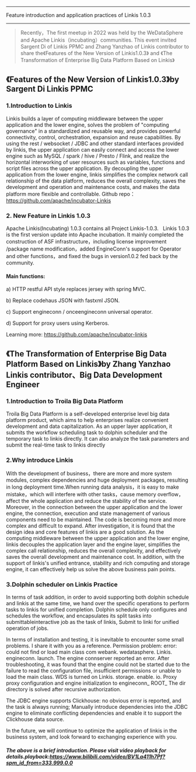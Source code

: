 
---
Feature introduction and application practices of Linkis 1.0.3

---
>Recently，The first meetup in 2022 was held by the WeDataSphere and Apache Linkis（incubating）communities.
This event invited Sargent Di of Linkis PPMC and Zhang Yanzhao of Linkis contributor to share the《Features of the New Version of Linkis1.0.3》 and 《The Transformation of Enterprise Big Data Platform Based on Linkis》


##  《Features of the New Version of Linkis1.0.3》by Sargent Di Linkis PPMC 

### 1.Introduction to Linkis

Linkis builds a layer of computing middleware between the upper application and the lower engine, solves the problem of "computing governance" in a standardized and reusable way, and provides powerful connectivity, control, orchestration, expansion and reuse capabilities.
By using the rest / websocket / JDBC and other standard interfaces provided by linkis, the upper application can easily connect and access the lower engine such as MySQL / spark / hive / Presto / Flink, and realize the horizontal interworking of user resources such as variables, functions and script files across the upper application.
By decoupling the upper application from the lower engine, linkis simplifies the complex network call relationship of the data platform, reduces the overall complexity, saves the development and operation and maintenance costs, and makes the data platform more flexible and controllable.
Github repo：https://github.com/apache/incubator-Linkis


### 2. New Feature in Linkis 1.0.3 

Apache Linkis(Incubating) 1.0.3 contains all Project Linkis-1.0.3.  
Linkis 1.0.3 is the first version update into Apache incubation.
It mainly completed the construction of ASF infrastructure，including license improvement /package name modification，added EngineConn's support for Operator and other functions，and fixed the bugs in version1.0.2 fed back by the community.

#### Main functions:

a)  HTTP restful API style replaces jersey with spring MVC.

b)  Replace codehaus JSON with fastxml JSON.

c)  Support engineconn / onceengineconn universal operator.

d)  Support for proxy users using Kerberos.

Learning more: https://github.com/apache/incubator-linkis

## 《The Transformation of Enterprise Big Data Platform Based on Linkis》by Zhang Yanzhao  Linkis contributor、Big Data Development Engineer

### 1.Introduction to Troila Big Data Platform

Troila Big Data Platform is a self-developed enterprise level big data platform product, which aims to help enterprises realize convenient development and data capitalization. As an upper layer application, it submits the workflow scheduling task to dolphin scheduler and the temporary task to linkis directly. It can also analyze the task parameters and submit the real-time task to linkis directly

### 2.Why introduce Linkis

With the development of business，there are more and more system modules, complex dependencies and huge deployment packages, resulting in long deployment time.When running data analysis，it is easy to make mistake，which will interfere with other tasks，cause memory overflow，affect the whole application and reduce the stability of the service.
Moreover, in the connection between the upper application and the lower engine, the connection, execution and state management of various components need to be maintained. The code is becoming more and more complex and difficult to expand. After investigation, it is found that the design idea and core features of linkis are a good solution.
As the computing middleware between the upper application and the lower engine, linkis decouples the application layer and the engine layer, simplifies the complex call relationship, reduces the overall complexity, and effectively saves the overall development and maintenance cost. In addition, with the support of linkis's unified entrance, stability and rich computing and storage engine, it can effectively help us solve the above business pain points.

### 3.Dolphin scheduler on Linkis Practice

In terms of task addition, in order to avoid supporting both dolphin schedule and linkis at the same time, we hand over the specific operations to perform tasks to linkis for unified completion. Dolphin schedule only configures and schedules the workflow, and encapsulates its split tasks into submittableinteractive job as the task of linkis, Submit to linki for unified operation of jobs.


In terms of installation and testing, it is inevitable to encounter some small problems. I share it with you as a reference.
Permission problem: error: could not find or load main class com webank. wedatasphere. Linkis. engineconn. launch. The engine connserver reported an error. After troubleshooting, it was found that the engine could not be started due to the failure to read the configuration file, insufficient permissions or unable to load the main class. WDS is turned on Linkis. storage. enable. io. Proxy proxy configuration and engine initialization to engineconn_ ROOT_ The dir directory is solved after recursive authorization.

The JDBC engine supports Clickhouse: no obvious error is reported, and the task is always running; Manually introduce dependencies into the JDBC engine to eliminate conflicting dependencies and enable it to support the Clickhouse data source.

In the future, we will continue to optimize the application of linkis in the business system, and look forward to exchanging experience with you.

####   *The above is a brief introduction. Please visit video playback for details.playback:https://www.bilibili.com/video/BV1La411h7Pf?spm_id_from=333.999.0.0*




